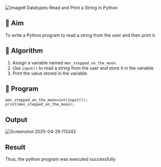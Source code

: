 ![image](https://github.com/user-attachments/assets/5f8ff026-a589-44a6-b702-c869efa3ef9b)# Datatypes-Read and Print a String in Python

## 🎯 Aim
To write a Python program to read a string from the user and then print it.

## 🧠 Algorithm
1. Assign a variable named `men_stepped_on_the_moon`.
2. Use `input()` to read a string from the user and store it in the variable.
3. Print the value stored in the variable.

## 🧾 Program
```
men_stepped_on_the_moon=int(input());
print(men_stepped_on_the_moon);
```
## Output
![Screenshot 2025-04-29 113242](https://github.com/user-attachments/assets/df9d9c7a-2701-4e46-a559-359c4b8c4386)

## Result
Thus, the python program was executed successfully
